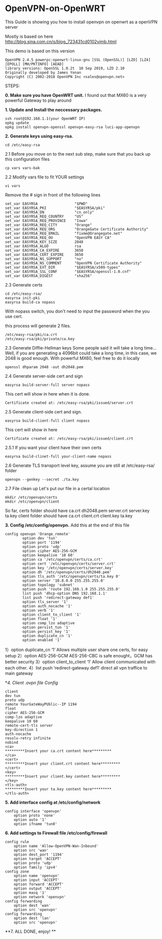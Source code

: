 # OpenVPN-on-OpenWRT

This Guide is showing you how to install openvpn on openwrt as a openVPN server

Mostly is based on here http://blog.sina.com.cn/s/blog_723431cd0102yimb.html

This demo is based on this version 

```
OpenVPN 2.4.5 powerpc-openwrt-linux-gnu [SSL (OpenSSL)] [LZO] [LZ4] [EPOLL] [MH/PKTINFO] [AEAD]
library versions: OpenSSL 1.0.2t  10 Sep 2019, LZO 2.10
Originally developed by James Yonan
Copyright (C) 2002-2018 OpenVPN Inc <sales@openvpn.net>
```

STEPS: 

**0. Make sure you have OpenWRT unit.**
I found out that MX60 is a very powerful Gateway to play around 

**1. Update and Install the neccessary packages.**
```
ssh root@192.168.1.1(your OpenWRT IP)
opkg update
opkg install openvpn-openssl openvpn-easy-rsa luci-app-openvpn
```
**2. Generate keys using easy-rsa.**
```
cd /etc/easy-rsa
```
2.1 Before you move on to the next sub step, make sure that you back up this configuration files
```
cp vars vars-bak
```
2.2 Modify vars file to fit YOUR settings 
```
vi vars 
```
Remove the # sign in front of the following lines
```
set_var EASYRSA                 "$PWD"
set_var EASYRSA_PKI             "$EASYRSA/pki"
set_var EASYRSA_DN              "cn_only"
set_var EASYRSA_REQ_COUNTRY     "US"
set_var EASYRSA_REQ_PROVINCE    "Iowa"
set_var EASYRSA_REQ_CITY        "Orange"
set_var EASYRSA_REQ_ORG         "OrangeGate Certificate Authority"
set_var EASYRSA_REQ_EMAIL       "fixme@Orangegate.net"
set_var EASYRSA_REQ_OU          "OpenVPN EASY CA"
set_var EASYRSA_KEY_SIZE        2048
set_var EASYRSA_ALGO            rsa
set_var EASYRSA_CA_EXPIRE       3650
set_var EASYRSA_CERT_EXPIRE     3650
set_var EASYRSA_NS_SUPPORT      "no"
set_var EASYRSA_NS_COMMENT      "OpenVPN Certificate Authority"
set_var EASYRSA_EXT_DIR         "$EASYRSA/x509-types"
set_var EASYRSA_SSL_CONF        "$EASYRSA/openssl-1.0.cnf"
set_var EASYRSA_DIGEST          "sha256"
```
2.3 Generate certs 

```
cd /etc/easy-rsa/
easyrsa init-pki
easyrsa build-ca nopass
```
With nopass switch, you don't need to input the password when the you use cert. 

this process will generate 2 files. 
```
/etc/easy-rsa/pki/ca.crt
/etc/easy-rsa/pki/private/ca.key
```
2.3 Generate Diffie-Hellman keys 
Some people said it will take a long time... Well, if you are generating a 4096bit could take a long time, in this case, we 2048 is good enough. With powerful MX60, feel free to do it locally  
```
openssl dhparam 2048 -out dh2048.pem
```
2.4 Generate server-side cert and sign
```
easyrsa build-server-full server nopass
```
This cert will show in here when it is done. 
```
Certificate created at: /etc/easy-rsa/pki/issued/server.crt
```

2.5 Generate client-side cert and sign. 

```
easyrsa build-client-full client nopass
```
This cert will show in here
```
Certificate created at: /etc/easy-rsa/pki/issued/client.crt
```
2.5.1 If you want your client have their own certs 
```
easyrsa build-clinet-full your-client-name nopass
```
2.6 Generate TLS transport level key, assume you are still at /etc/easy-rsa/ folder
```
openvpn --genkey --secret ./ta.key
```
2.7 File clean up 
Let's put our file in a certal location 
```
mkdir /etc/openvpn/certs
mkdir /etc/openvpn/client
```
So far, certs folder should have ca.crt dh2048.pem server.crt server.key ta.key
client folder should have ca.crt client.crt client.key ta.key 

**3. Config /etc/config/openvpn.**
Add this at the end of this file 
```
config openvpn 'Orange_remote'
        option dev 'tun'
        option port '1194'
        option proto 'udp'
        option cipher AES-256-GCM
        option keepalive '10 60'
        option ca '/etc/openvpn/certs/ca.crt'
        option cert '/etc/openvpn/certs/server.crt'
        option key '/etc/openvpn/certs/server.key'
        option dh '/etc/openvpn/certs/dh2048.pem'
        option tls_auth '/etc/openvpn/certs/ta.key 0'
        option server '10.8.0.0 255.255.255.0'
        option topology 'subnet'
        option push 'route 192.168.1.0 255.255.255.0'
        list push 'dhcp-option DNS 192.168.1.1'
        list push 'redirect-gateway def1'
        option tls_server '1'
        option auth_nocache '1'
        option verb '1'
        option client_to_client '1'
        option float '1'
        option comp_lzo adaptive
        option persist_tun '1'
        option persist_key '1'
        option duplicate_cn '1'
        option enabled '1'
```
1）option duplicate_cn ‘1’  Allows multiple user share one certs, for easy setup
2）option AES-256-GCM       AES-256-CBC is safe enought，GCM has better security
3）option client_to_client ‘1’ Allow client communicated with each other.
4）list push ‘redirect-gateway def1’ direct all vpn traffice to main gateway

**4. Client *.ovpn file Config**
```
client
dev tun
proto udp
remote YourGateWayPUblic--IP 1194
float
cipher AES-256-GCM
comp-lzo adaptive
keepalive 10 60
remote-cert-tls server
key-direction 1
auth-nocache
resolv-retry infinite
nobind
<ca>
*********Insert your ca.crt content here*********  
</ca>
<cert>
*********Insert your client.crt content here*********
</cert>
<key>
*********Insert your client.key content here*********
</key>
<tls-auth>
*********Insert your ta.key content here*********
</tls-auth>
```
**5. Add interface config at /etc/config/network**
```
config interface 'openvpn'
    option proto 'none'
    option auto '1'
    option ifname 'tun0'
```
**6. Add settings to Firewall file /etc/config/firewall**
```
config rule
    option name 'Allow-OpenVPN-Wan-Inbound'
    option src 'wan'
    option dest_port '1194'
    option target 'ACCEPT'
    option proto 'udp'
    option family 'ipv4'
config zone
    option name 'openvpn'
    option input 'ACCEPT'
    option forward 'ACCEPT'
    option output 'ACCEPT'
    option masq '1'
    option network 'openvpn'
config forwarding
    option dest 'wan'
    option src 'openvpn'
config forwarding
    option dest 'lan'
    option src 'openvpn'
```
**7. ALL DONE, enjoy! **
